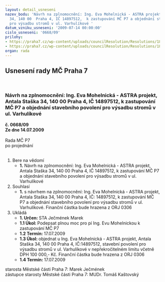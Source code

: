 ```yaml
---
layout: detail_usneseni
nazev_bodu: 'Návrh na zplnomocnění: Ing. Eva Mohelnická - ASTRA projekt, Antala Staška
  34, 140 00  Praha 4, IČ 14897512,  k zastupování MČ P7 a objednání stavebního povolení
  pro výsadbu stromů v ul. Varhulíkové '
datum_vzniku_usneseni: '2009-07-14 00:00:00'
cislo_usneseni: '0668/09'
prilohy:
- https://praha7.cz/wp-content/uploads/councilResolution/Resolutions/18747/35-pln%c3%a1_moc_mohlenick%c3%a1.doc
- https://praha7.cz/wp-content/uploads/councilResolution/Resolutions/18747/35-u619_-_objedn%c3%a1vka_krytu_veletr%c5%ben%c3%ad.doc
organ: rada
---
```

<div id="ucUsn_pList" class="usn">
	<span><h2>Usnesení rady MČ Praha 7 </h2>
<br></span><div class="standBody">
<span><h3>Návrh na zplnomocnění: Ing. Eva Mohelnická - ASTRA projekt, Antala Staška 34, 140 00  Praha 4, IČ 14897512,  k zastupování MČ P7 a objednání stavebního povolení pro výsadbu stromů v ul. Varhulíkové </h3></span><div class="center">
		<strong>č. 0668/09</strong><br>
	</div>
<div class="center">
		<strong>Ze dne 14.07.2009</strong><br><br>
	</div>Rada MČ P7<br> po projednání<br><br><ol>
<li>Bere na vědomí<ul><li>
<strong>1.</strong> Návrh na zplnomocnění: Ing. Eva Mohelnická - ASTRA projekt, Antala Staška 34, 140 00  Praha 4, IČ 14897512,  k zastupování MČ P7 a objednání stavebního povolení pro výsadbu stromů v ul. Varhulíkové </li></ul>
</li>
<li>Souhlasí<ul><li>
<strong>1.</strong> s návrhem na zplnomocnění: Ing. Eva Mohelnická - ASTRA projekt,             Antala Staška 34, 140 00  Praha 4, IČ: 14897512,  k zastupování MČ P7 a objednání stavebního povolení pro výsadbu stromů v ul. Varhulíkové.       Finanční částka bude hrazena z ORJ 0306  </li></ul>
</li>
<li>Ukládá<ul>
<li>
<strong>1. Určen: </strong>STA Ječmének Marek</li>
<li>
<strong>1.1 Úkol: </strong>Podepsat plnou moc pro pí Ing. Evu Mohelnickou k zastupování MČ P7</li>
<li>
<strong>1.2 Termín: </strong>17.07.2009</li>
<li>
<strong>1.3 Úkol: </strong>objednat u Ing. Eva Mohelnická - ASTRA projekt, Antala Staška 34, 140 00  Praha 4, IČ:14897512,  stavební povolení pro výsadbu stromů v ul. Varhulíkové v nepřekročitelném limitu včetně DPH 100 000,- Kč. Finanční částka bude hrazena z ORJ 0306 </li>
<li>
<strong>1.4 Termín: </strong>17.07.2009</li>
</ul>
</li>
</ol>starosta Městské části Praha 7: Marek Ječmének<br>zástupce starosty Městské části Praha 7: MUDr. Tomáš Kaštovský 
</div>
</div>